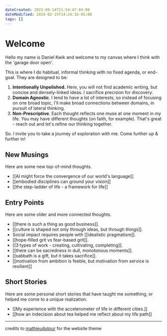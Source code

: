 ```yaml
---
dateCreated: 2023-09-14T21:54:47-04:00
dateModified: 2024-02-15T14:24:16-05:00
tags: []
---
```

# Welcome

Hello my name is Daniel Kwik and welcome to my canvas where I think with the 'garage door open'. 

This is where I do habitual, informal thinking with no fixed agenda, or end-goal. They are designed to be:

1. **Intentionally Unpolished.** Here, you will not find academic writing, but concise and densely-linked ideas. I sacrifice precision for discovery.
2. **Domain Agnostic**. I tend to have a lot of interests, so instead of focusing on one broad topic, I'll make broad *connections* between domains, in pursuit of lateral thinking.
3. **Non-Prescriptive**. Each thought reflects one muse at one moment in my life. You may have different thoughts (on faith, for example). That's great - reach out and let's refine our thinking together.

So. I invite you to take a journey of exploration with me. Come further up & further in!

## New Musings
Here are some new top-of-mind thoughts.
- [[AI might force the convergence of our world's language]]
- [[embodied disciplines can ground your vision]]
-  [[the step-ladder of life - a framework for life]]
## Entry Points
Here are some older and more connected thoughts.
- [[there is such a thing as good business]].
- [[culture is shaped not only through ideas, but through things]].
- Social impact requires people with [[idealistic pragmatism]].
- [[hope-filled grit vs fear-based grit]].
- [[3 types of work - creating, cultivating, completing]].
- [[there can be sacredness in dull, monotonous moments]].
- [[sabbath is a gift, but it takes sacrifice]].
- [[motivation from ambition is feeble, but motivation from service is resilient]]

## Short Stories
Here are some personal short stories that have taught me something, or helped me come to a unique realization.

- [[My experience with the accelerometer of life in different cities.]]
- [[how an indecision about tea helped me reflect about my life path]]





-------------

credits to [mathieudutour](https://github.com/mathieudutour) for the website theme